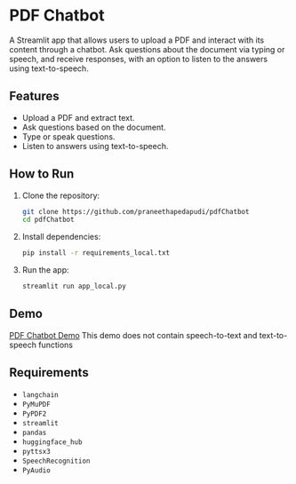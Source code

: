 # PDF Chatbot

A Streamlit app that allows users to upload a PDF and interact with its content through a chatbot. Ask questions about the document via typing or speech, and receive responses, with an option to listen to the answers using text-to-speech.

## Features
- Upload a PDF and extract text.
- Ask questions based on the document.
- Type or speak questions.
- Listen to answers using text-to-speech.

## How to Run

1. Clone the repository:
   ```bash
   git clone https://github.com/praneethapedapudi/pdfChatbot
   cd pdfChatbot
   ```

2. Install dependencies:
   ```bash
   pip install -r requirements_local.txt
   ```

3. Run the app:
   ```bash
   streamlit run app_local.py
   ```

## Demo
[PDF Chatbot Demo](https://pdfchatbot-y9o8tm5jryzkjffv4fboqs.streamlit.app/)
This demo does not contain speech-to-text and text-to-speech functions

## Requirements

- `langchain`
- `PyMuPDF`
- `PyPDF2`
- `streamlit`
- `pandas`
- `huggingface_hub`
- `pyttsx3`
- `SpeechRecognition`
- `PyAudio`
